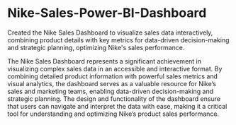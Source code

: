 # Nike-Sales-Power-BI-Dashboard
Created the Nike Sales Dashboard to visualize sales data interactively, combining product details with key metrics for data-driven decision-making and strategic planning, optimizing Nike's sales performance.

The Nike Sales Dashboard represents a significant achievement in visualizing complex sales data in an accessible and interactive format. By combining detailed product information with powerful sales metrics and visual analytics, the dashboard serves as a valuable resource for Nike’s sales and marketing teams, enabling data-driven decision-making and strategic planning. The design and functionality of the dashboard ensure that users can navigate and interpret the data with ease, making it a critical tool for understanding and optimizing Nike’s product sales performance.

